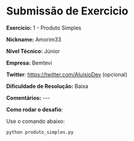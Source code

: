 # Submissão de Exercicio

**Exercicio:** 1 - Produto Simples

**Nickname:** Amorim33

**Nível Técnico:** Júnior

**Empresa:** Bemtevi

**Twitter**: https://twitter.com/AluisioDev (opcional)

**Dificuldade de Resolução:** Baixa

**Comentários:** ---

**Como rodar o desafio**:

Use o comando abaixo:

```bash
python produto_simples.py
```
